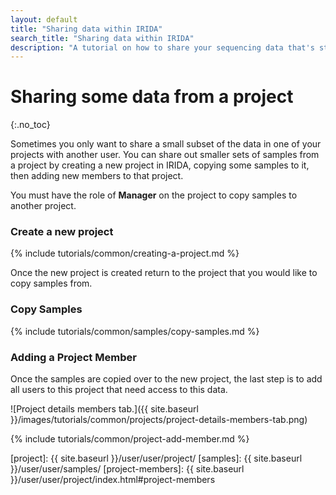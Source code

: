 ```yaml
---
layout: default
title: "Sharing data within IRIDA"
search_title: "Sharing data within IRIDA"
description: "A tutorial on how to share your sequencing data that's stored in IRIDA with other IRIDA users."
---
```


Sharing some data from a project
================================
{:.no_toc}

Sometimes you only want to share a small subset of the data in one of your projects with another user. You can share out smaller sets of samples from a project by creating a new project in IRIDA, copying some samples to it, then adding new members to that project.

You must have the role of **Manager** on the project to copy samples to another project.

### Create a new project

{% include tutorials/common/creating-a-project.md %}

Once the new project is created return to the project that you would like to copy samples from.

### Copy Samples

{% include tutorials/common/samples/copy-samples.md %}

### Adding a Project Member

Once the samples are copied over to the new project, the last step is to add all users to this project that need access to this data.

![Project details members tab.]({{ site.baseurl }}/images/tutorials/common/projects/project-details-members-tab.png)

{% include tutorials/common/project-add-member.md %}



[web-upload]: ../web-upload/
[uploader-tool]: ../uploader-tutorial/
[project]: {{ site.baseurl }}/user/user/project/
[samples]: {{ site.baseurl }}/user/user/samples/
[project-members]: {{ site.baseurl }}/user/user/project/index.html#project-members
